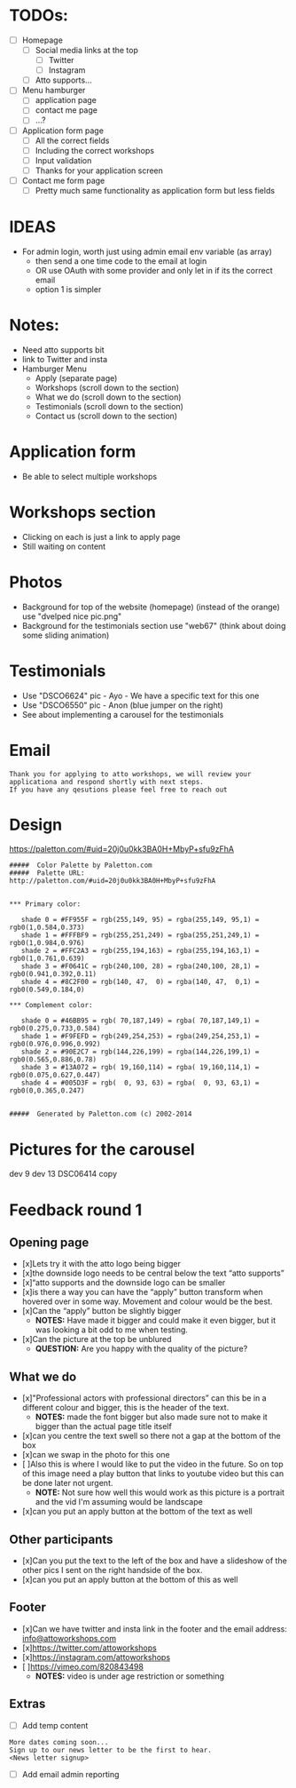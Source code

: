 # TODOs:
- [ ] Homepage
    - [ ] Social media links at the top
        - [ ] Twitter
        - [ ] Instagram
    - [ ] Atto supports...
- [ ] Menu hamburger
    - [ ] application page
    - [ ] contact me page
    - [ ] ...?
- [ ] Application form page
    - [ ] All the correct fields
    - [ ] Including the correct workshops
    - [ ] Input validation
    - [ ] Thanks for your application screen
- [ ] Contact me form page
    - [ ] Pretty much same functionality as application form but less fields

# IDEAS
- For admin login, worth just using admin email env variable (as array)
    - then send a one time code to the email at login
    - OR use OAuth with some provider and only let in if its the correct email
    - option 1 is simpler

# Notes: 
- Need atto supports bit
- link to Twitter and insta
- Hamburger Menu 
    - Apply (separate page)
    - Workshops (scroll down to the section)
    - What we do (scroll down to the section)
    - Testimonials (scroll down to the section)
    - Contact us (scroll down to the section)

# Application form
- Be able to select multiple workshops

# Workshops section
- Clicking on each is just a link to apply page
- Still waiting on content

# Photos
- Background for top of the website (homepage) (instead of the orange) use "dvelped nice pic.png"
- Background for the testimonials section use "web67" (think about doing some sliding animation)

# Testimonials
- Use "DSCO6624" pic - Ayo - We have a specific text for this one
- Use "DSCO6550" pic - Anon (blue jumper on the right)
- See about implementing a carousel for the testimonials

# Email
```
Thank you for applying to atto workshops, we will review your applicationa and respond shortly with next steps.
If you have any qesutions please feel free to reach out 
```

# Design 
https://paletton.com/#uid=20j0u0kk3BA0H+MbyP+sfu9zFhA

```
#####  Color Palette by Paletton.com
#####  Palette URL: http://paletton.com/#uid=20j0u0kk3BA0H+MbyP+sfu9zFhA


*** Primary color:

   shade 0 = #FF955F = rgb(255,149, 95) = rgba(255,149, 95,1) = rgb0(1,0.584,0.373)
   shade 1 = #FFFBF9 = rgb(255,251,249) = rgba(255,251,249,1) = rgb0(1,0.984,0.976)
   shade 2 = #FFC2A3 = rgb(255,194,163) = rgba(255,194,163,1) = rgb0(1,0.761,0.639)
   shade 3 = #F0641C = rgb(240,100, 28) = rgba(240,100, 28,1) = rgb0(0.941,0.392,0.11)
   shade 4 = #8C2F00 = rgb(140, 47,  0) = rgba(140, 47,  0,1) = rgb0(0.549,0.184,0)

*** Complement color:

   shade 0 = #46BB95 = rgb( 70,187,149) = rgba( 70,187,149,1) = rgb0(0.275,0.733,0.584)
   shade 1 = #F9FEFD = rgb(249,254,253) = rgba(249,254,253,1) = rgb0(0.976,0.996,0.992)
   shade 2 = #90E2C7 = rgb(144,226,199) = rgba(144,226,199,1) = rgb0(0.565,0.886,0.78)
   shade 3 = #13A072 = rgb( 19,160,114) = rgba( 19,160,114,1) = rgb0(0.075,0.627,0.447)
   shade 4 = #005D3F = rgb(  0, 93, 63) = rgba(  0, 93, 63,1) = rgb0(0,0.365,0.247)


#####  Generated by Paletton.com (c) 2002-2014
```



# Pictures for the carousel
dev 9 
dev 13 
DSC06414 copy 


# Feedback round 1 
## Opening page
- [x]Lets try it with the atto logo being bigger 
- [x]the downside logo needs to be central below the text “atto supports” 
- [x]“atto supports and the downside logo can be smaller
- [x]is there a way you can have the “apply” button transform when hovered over in some way. Movement and colour would be the best.
- [x]Can the “apply” button be slightly bigger
    - **NOTES:** Have made it bigger and could make it even bigger, but it was looking a bit odd to me when testing.
- [x]Can the picture at the top be unblured 
    - **QUESTION:** Are you happy with the quality of the picture?

## What we do
- [x]"Professional actors with professional directors” can this be in a different colour and bigger, this is the header of the text.
    - **NOTES:** made the font bigger but also made sure not to make it bigger than the actual page title itself
- [x]can you centre the text swell so there not a gap at the bottom of the box
- [x]can we swap in the photo for this one <!-- TODO: Find the photo which is on the email -->
- [ ]Also this is where I would like to put the video in the future. So on top of this image need a play button that links to youtube video but this can be done later not urgent. 
    - **NOTE:** Not sure how well this would work as this picture is a portrait and the vid I'm assuming would be landscape
- [x]can you put an apply button at the bottom of the text as well 

## Other participants 
- [x]Can you put the text to the left of the box and have a slideshow of the other pics I sent on the right handside of the box. 
- [x]can you put an apply button at the bottom of this as well

## Footer
- [x]Can we have twitter and insta link in the footer and the email address: info@attoworkshops.com
- [x]https://twitter.com/attoworkshops
- [x]https://instagram.com/attoworkshops
- [ ]https://vimeo.com/820843498
    - **NOTES:** video is under age restriction or something

## Extras
- [ ] Add temp content
```
More dates coming soon... 
Sign up to our news letter to be the first to hear. 
<News letter signup>
```
- [ ] Add email admin reporting
